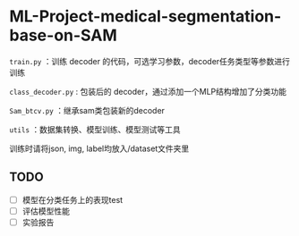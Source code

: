 # ML-Project-medical-segmentation-base-on-SAM

`train.py` ：训练 decoder 的代码，可选学习参数，decoder任务类型等参数进行训练

`class_decoder.py` : 包装后的 decoder，通过添加一个MLP结构增加了分类功能

`Sam_btcv.py` ：继承sam类包装新的decoder

`utils` ：数据集转换、模型训练、模型测试等工具

训练时请将json, img, label均放入/dataset文件夹里

## TODO

- [ ] 模型在分类任务上的表现test
- [ ] 评估模型性能
- [ ] 实验报告
